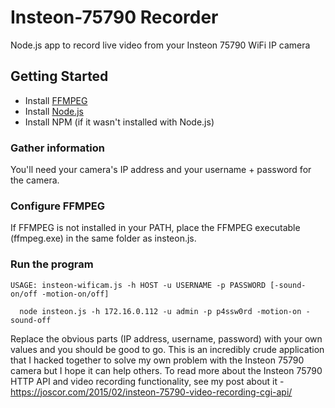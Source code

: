 # Insteon-75790 Recorder
Node.js app to record live video from your Insteon 75790 WiFi IP camera

## Getting Started
* Install <a href="https://www.ffmpeg.org/download.html">FFMPEG</a>
* Install <a href="http://nodejs.org/">Node.js</a>
* Install NPM (if it wasn't installed with Node.js)

### Gather information
You'll need your camera's IP address and your username + password for the camera. 

### Configure FFMPEG
If FFMPEG is not installed in your PATH, place the FFMPEG executable (ffmpeg.exe) in the same folder as insteon.js. 

### Run the program
 ```USAGE: insteon-wificam.js -h HOST -u USERNAME -p PASSWORD [-sound-on/off -motion-on/off]```
 
 ```  node insteon.js -h 172.16.0.112 -u admin -p p4ssw0rd -motion-on -sound-off```
 
 Replace the obvious parts (IP address, username, password) with your own values and you should be good to go. This is an incredibly crude application that I hacked together to solve my own problem with the Insteon 75790 camera but I hope it can help others. To read more about the Insteon 75790 HTTP API and video recording functionality, see my post about it - https://joscor.com/2015/02/insteon-75790-video-recording-cgi-api/
